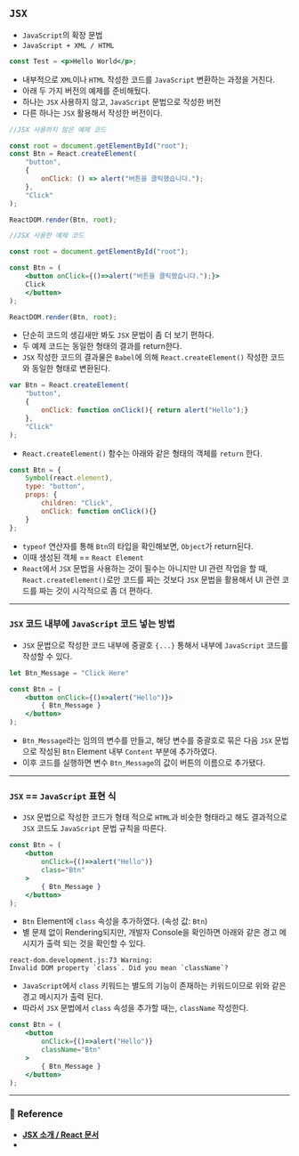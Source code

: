
## `JSX`

- `JavaScript`의 확장 문법
- `JavaScript + XML / HTML`

``` jsx
const Test = <p>Hello World</p>;
```

- 내부적으로 `XML`이나 `HTML` 작성한 코드를 `JavaScript` 변환하는 과정을 거친다.
- 아래 두 가지 버전의 예제를 준비해뒀다.
- 하나는 `JSX` 사용하지 않고, `JavaScript` 문법으로 작성한 버전
- 다른 하나는 `JSX` 활용해서 작성한 버전이다.

``` js
//JSX 사용하지 않은 예제 코드

const root = document.getElementById("root");
const Btn = React.createElement(
	"button",
	{
		onClick: () => alert("버튼을 클릭했습니다.");
	},
	"Click"
);

ReactDOM.render(Btn, root);
```

``` jsx
//JSX 사용한 예제 코드

const root = document.getElementById("root");

const Btn = (
	<button onClick={()=>alert("버튼을 클릭했습니다.");}>
	Click
	</button>
);

ReactDOM.render(Btn, root);
```

- 단순히 코드의 생김새만 봐도 `JSX` 문법이 좀 더 보기 편하다.
- 두 예제 코드는 동일한 형태의 결과를 return한다.
- `JSX` 작성한 코드의 결과물은 `Babel`에 의해 
  `React.createElement()` 작성한 코드와 동일한 형태로 변환된다.

```js
var Btn = React.createElement(
	"button",
	{ 
		onClick: function onClick(){ return alert("Hello");}
	},
	"Click"
);
```

- `React.createElement()` 함수는 아래와 같은 형태의 객체를 `return` 한다.

``` js
const Btn = {
	Symbol(react.element),
	type: "button",
	props: {
		children: "Click",
		onClick: function onClick(){}
	}
};
```

- `typeof` 연산자를 통해 `Btn`의 타입을 확인해보면, `Object`가 return된다.
- 이때 생성된 객체 == `React Element`
- `React`에서 `JSX` 문법을 사용하는 것이 필수는 아니지만
	UI 관련 작업을 할 때, `React.createElement()`로만 코드를 짜는 것보다
	`JSX` 문법을 활용해서 UI 관련 코드를 짜는 것이 시각적으로 좀 더 편하다.
---
### `JSX` 코드 내부에 `JavaScript` 코드 넣는 방법

- `JSX` 문법으로 작성한 코드 내부에 중괄호 `{...}` 통해서
	내부에 `JavaScript` 코드를 작성할 수 있다.

``` jsx
let Btn_Message = "Click Here"

const Btn = (
	<button onClick={()=>alert("Hello")}>
		{ Btn_Message }
	</button>
);
```

- `Btn_Message`라는 임의의 변수를 만들고, 해당 변수를 중괄호로 묶은 다음
  `JSX` 문법으로 작성된 `Btn` Element 내부 `Content` 부분에 추가하였다.
- 이후 코드를 실행하면 변수 `Btn_Message`의 값이 버튼의 이름으로 추가됐다.

---

### `JSX` == `JavaScript` 표현 식

- `JSX` 문법으로 작성한 코드가 형태 적으로 `HTML`과 비슷한 형태라고 해도
	결과적으로 `JSX` 코드도 `JavaScript` 문법 규칙을 따른다.

``` jsx
const Btn = (
	<button
		onClick={()=>alert("Hello")}
		class="Btn"
	>		
		{ Btn_Message }
	</button>
);
```

- `Btn` Element에 `class` 속성을 추가하였다. (속성 값: `Btn`)
- 별 문제 없이 Rendering되지만, 개발자 Console을 확인하면 
	아래와 같은 경고 메시지가 출력 되는 것을 확인할 수 있다.
	
```
react-dom.development.js:73 Warning: 
Invalid DOM property `class`. Did you mean `className`?
```

- `JavaScript`에서 `class` 키워드는 별도의 기능이 존재하는 키워드이므로
	위와 같은 경고 메시지가 출력 된다.
- 따라서 `JSX` 문법에서 `class` 속성을 추가할 때는, `className` 작성한다.

``` jsx
const Btn = (
	<button
		onClick={()=>alert("Hello")}
		className="Btn"
	>		
		{ Btn_Message }
	</button>
);
```

---

### 📔 Reference

- **[JSX 소개 / React 문서](https://ko.legacy.reactjs.org/docs/introducing-jsx.html)**
- 